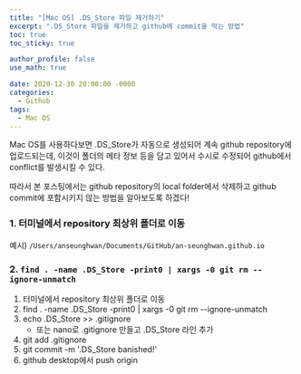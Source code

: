 ```yaml
---
title: "[Mac OS] .DS_Store 파일 제거하기"
excerpt: ".DS_Store 파일을 제거하고 github에 commit을 막는 방법"
toc: true
toc_sticky: true

author_profile: false
use_math: true

date: 2020-12-30 20:00:00 -0000
categories: 
  - Github
tags:
  - Mac OS
---
```


Mac OS를 사용하다보면 .DS_Store가 자동으로 생성되어 계속 github repository에 업로드되는데, 이것이 폴더의 메타 정보 등을 담고 있어서 수시로 수정되어 github에서 conflict를 발생시킬 수 있다.

따라서 본 포스팅에서는 github repository의 local folder에서 삭제하고 github commit에 포함시키지 않는 방법을 알아보도록 하겠다!

### 1. 터미널에서 repository 최상위 폴더로 이동

예시) ```/Users/anseunghwan/Documents/GitHub/an-seunghwan.github.io```

### 2. ```find . -name .DS_Store -print0 | xargs -0 git rm --ignore-unmatch```
1.  터미널에서 repository 최상위 폴더로 이동
2.  find . -name .DS_Store -print0 | xargs -0 git rm --ignore-unmatch
3.  echo .DS_Store >> .gitignore
    -   또는 nano로 .gitignore 만들고 .DS_Store 라인 추가
4.  git add .gitignore
5.  git commit -m '.DS_Store banished!'
6.  github desktop에서 push origin
<!--stackedit_data:
eyJoaXN0b3J5IjpbMTg0MTM4NjQwMl19
-->